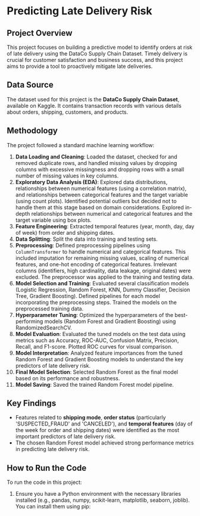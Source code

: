 # Predicting Late Delivery Risk

## Project Overview

This project focuses on building a predictive model to identify orders at risk of late delivery using the DataCo Supply Chain Dataset. Timely delivery is crucial for customer satisfaction and business success, and this project aims to provide a tool to proactively mitigate late deliveries.

## Data Source

The dataset used for this project is the **DataCo Supply Chain Dataset**, available on Kaggle. It contains transaction records with various details about orders, shipping, customers, and products.

## Methodology

The project followed a standard machine learning workflow:

1.  **Data Loading and Cleaning**: Loaded the dataset, checked for and removed duplicate rows, and handled missing values by dropping columns with excessive missingness and dropping rows with a small number of missing values in key columns.
2.  **Exploratory Data Analysis (EDA)**: Explored data distributions, relationships between numerical features (using a correlation matrix), and relationships between categorical features and the target variable (using count plots). Identified potential outliers but decided not to handle them at this stage based on domain considerations. Explored in-depth relationships between numerical and categorical features and the target variable using box plots.
3.  **Feature Engineering**: Extracted temporal features (year, month, day, day of week) from order and shipping dates.
4.  **Data Splitting**: Split the data into training and testing sets.
5.  **Preprocessing**: Defined preprocessing pipelines using `ColumnTransformer` to handle numerical and categorical features. This included imputation for remaining missing values, scaling of numerical features, and one-hot encoding of categorical features. Irrelevant columns (identifiers, high cardinality, data leakage, original dates) were excluded. The preprocessor was applied to the training and testing data.
6.  **Model Selection and Training**: Evaluated several classification models (Logistic Regression, Random Forest, KNN, Dummy Classifier, Decision Tree, Gradient Boosting). Defined pipelines for each model incorporating the preprocessing steps. Trained the models on the preprocessed training data.
7.  **Hyperparameter Tuning**: Optimized the hyperparameters of the best-performing models (Random Forest and Gradient Boosting) using RandomizedSearchCV.
8.  **Model Evaluation**: Evaluated the tuned models on the test data using metrics such as Accuracy, ROC-AUC, Confusion Matrix, Precision, Recall, and F1-score. Plotted ROC curves for visual comparison.
9.  **Model Interpretation**: Analyzed feature importances from the tuned Random Forest and Gradient Boosting models to understand the key predictors of late delivery risk.
10. **Final Model Selection**: Selected Random Forest as the final model based on its performance and robustness.
11. **Model Saving**: Saved the trained Random Forest model pipeline.

## Key Findings

*   Features related to **shipping mode**, **order status** (particularly 'SUSPECTED_FRAUD' and 'CANCELED'), and **temporal features** (day of the week for order and shipping dates) were identified as the most important predictors of late delivery risk.
*   The chosen Random Forest model achieved strong performance metrics in predicting late delivery risk.

## How to Run the Code

To run the code in this project:

1.  Ensure you have a Python environment with the necessary libraries installed (e.g., pandas, numpy, scikit-learn, matplotlib, seaborn, joblib). You can install them using pip:
